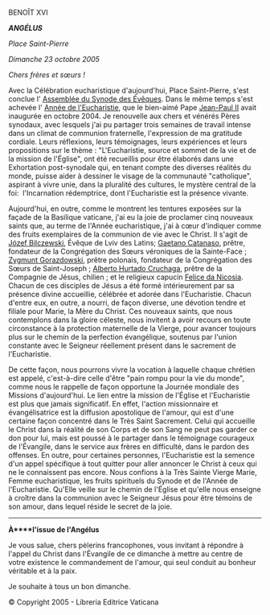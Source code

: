 BENOÎT XVI

***ANGÉLUS***

*Place Saint-Pierre*

*Dimanche 23 octobre 2005*

*Chers frères et sœurs !*

Avec la Célébration eucharistique d'aujourd'hui, Place Saint-Pierre, s'est conclue l' [Assemblée du Synode des Évêques](http://www.vatican.va/roman_curia/synod/index_fr.htm). Dans le même temps s'est achevée l' [Année de l'Eucharistie](http://www.vatican.va/holy_father/special_features/eucharist/index_fr.html), que le bien-aimé Pape [Jean-Paul II](http://w2.vatican.va/content/john-paul-ii/fr.html) avait inaugurée en octobre 2004. Je renouvelle aux chers et vénérés Pères synodaux, avec lesquels j'ai pu partager trois semaines de travail intense dans un climat de communion fraternelle, l'expression de ma gratitude cordiale. Leurs réflexions, leurs témoignages, leurs expériences et leurs propositions sur le thème : "L'Eucharistie, source et sommet de la vie et de la mission de l'Église", ont été recueillis pour être élaborés dans une Exhortation post-synodale qui, en tenant compte des diverses réalités du monde, puisse aider à dessiner le visage de la communauté "catholique", aspirant à vivre unie, dans la pluralité des cultures, le mystère central de la foi:  l'Incarnation rédemptrice, dont l'Eucharistie est la présence vivante.

Aujourd'hui, en outre, comme le montrent les tentures exposées sur la façade de la Basilique vaticane, j'ai eu la joie de proclamer cinq nouveaux saints que, au terme de l'Année eucharistique, j'ai à cœur d'indiquer comme des fruits exemplaires de la communion de vie avec le Christ. Il s'agit de [Józef Bilczewski](http://www.vatican.va/news_services/liturgy/saints/ns_lit_doc_20051023_bilczewski_fr.html), Évêque de Lviv des Latins; [Gaetano Catanaso](http://www.vatican.va/news_services/liturgy/saints/ns_lit_doc_20051023_catanoso_fr.html), prêtre, fondateur de la Congrégation des Sœurs véroniques de la Sainte-Face ; [Zygmunt Gorazdowski](http://www.vatican.va/news_services/liturgy/saints/ns_lit_doc_20051023_gorazdowski_fr.html), prêtre polonais, fondateur de la Congrégation des Sœurs de Saint-Joseph ; [Alberto Hurtado Cruchaga](http://www.vatican.va/news_services/liturgy/saints/ns_lit_doc_20051023_cruchaga_fr.html), prêtre de la Compagnie de Jésus, chilien ; et le religieux capucin [Felice da Nicosia](http://www.vatican.va/news_services/liturgy/saints/ns_lit_doc_20051023_da-nicosia_fr.html). Chacun de ces disciples de Jésus a été formé intérieurement par sa présence divine accueillie, célébrée et adorée dans l'Eucharistie. Chacun d'entre eux, en outre, a nourri, de façon diverse, une dévotion tendre et filiale pour Marie, la Mère du Christ. Ces nouveaux saints, que nous contemplons dans la gloire céleste, nous invitent à avoir recours en toute circonstance à la protection maternelle de la Vierge, pour avancer toujours plus sur le chemin de la perfection évangélique, soutenus par l'union constante avec le Seigneur réellement présent dans le sacrement de l'Eucharistie.

De cette façon, nous pourrons vivre la vocation à laquelle chaque chrétien est appelé, c'est-à-dire celle d'être "pain rompu pour la vie du monde", comme nous le rappelle de façon opportune la Journée mondiale des Missions d'aujourd'hui. Le lien entre la mission de l'Église et l'Eucharistie est plus que jamais significatif. En effet, l'action missionnaire et évangélisatrice est la diffusion apostolique de l'amour, qui est d'une certaine façon concentré dans le Très Saint Sacrement. Celui qui accueille le Christ dans la réalité de son Corps et de son Sang ne peut pas garder ce don pour lui, mais est poussé à le partager dans le témoignage courageux de l'Évangile, dans le service aux frères en difficulté, dans le pardon des offenses. En outre, pour certaines personnes, l'Eucharistie est la semence d'un appel spécifique à tout quitter pour aller annoncer le Christ à ceux qui ne le connaissent pas encore. Nous confions à la Très Sainte Vierge Marie, Femme eucharistique, les fruits spirituels du Synode et de l'Année de l'Eucharistie. Qu'Elle veille sur le chemin de l'Église et qu'elle nous enseigne à croître dans la communion avec le Seigneur Jésus pour être témoins de son amour, dans lequel réside le secret de la joie.

* * *

**À****l'issue de l'Angélus**

Je vous salue, chers pèlerins francophones, vous invitant à répondre à l'appel du Christ dans l'Évangile de ce dimanche à mettre au centre de votre existence le commandement de l'amour, qui seul conduit au bonheur véritable et à la paix.

Je souhaite à tous un bon dimanche.

© Copyright 2005 - Libreria Editrice Vaticana